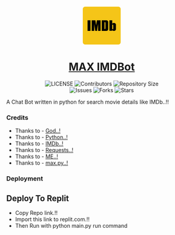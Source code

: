 <p align="center">
<img style="width:100px; height:100px;" src="IMDb Logo.png" alt="MAX-IMDBot Logo">
</p>

<h1 align="center">
<a href="https://github.com/MAXPy-IND/MAX-IMDBot">MAX IMDBot</a>
</h1>

<p align="center">
    <img src="https://img.shields.io/github/license/MAXPy-IND/MAX-IMDBot?style=for-the-badge&logo=appveyor" alt="LICENSE">
    <img src="https://img.shields.io/github/contributors/MAXPy-IND/MAX-IMDBot?style=for-the-badge&logo=appveyor" alt="Contributors">
    <img src="https://img.shields.io/github/repo-size/MAXPy-IND/MAX-IMDBot?style=for-the-badge&logo=appveyor" alt="Repository Size"> <br>
    <img src="https://img.shields.io/github/issues/MAXPy-IND/MAX-IMDBot?style=for-the-badge&logo=appveyor" alt="Issues">
    <img src="https://img.shields.io/github/forks/MAXPy-IND/MAX-IMDBot?style=for-the-badge&logo=appveyor" alt="Forks">
    <img src="https://img.shields.io/github/stars/MAXPy-IND/MAX-IMDBot?style=for-the-badge&logo=appveyor" alt="Stars">
</p>

A Chat Bot written in python for search movie details like IMDb..!!


### Credits

- Thanks to - [God..!](https://en.wikipedia.org/wiki/God)
- Thanks to - [Python..!](www.python.org)
- Thanks to - [IMDb..!](http://www.imdb.com/)
- Thanks to - [Requests..!](https://requests.readthedocs.io/0)
- Thanks to - [ME..!](https://github.com/MAXPy-IND)
- Thanks to - [max.py..!](https://tt.me/maxpy)


### Deployment

## Deploy To Replit

- Copy Repo link.!!
- Import this link to replit.com.!!
- Then Run with python main.py run command
